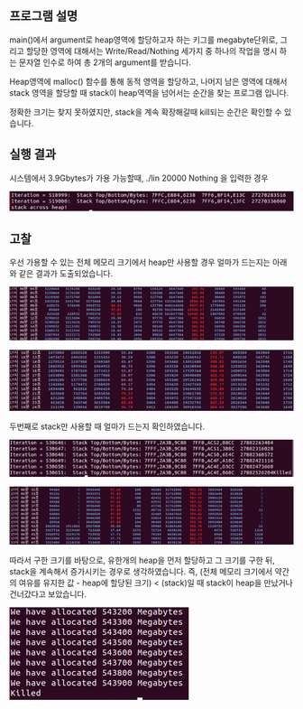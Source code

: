 ## 프로그램 설명

main()에서 argument로 heap영역에 할당하고자 하는 키그를 megabyte단위로, 그리고 할당한 영역에 대해서는 Write/Read/Nothing
세가지 중 하나의 작업을 명시 하는 문자열 인수로 하여 총 2개의 argument를 받습니다.

Heap영역에 malloc() 함수를 통해 동적 영역을 할당하고, 나머지 남은 영역에 대해서 stack 영역을 할당할 때 stack이 heap역역을 넘어서는
순간을 찾는 프로그램 입니다.

정확한 크기는 찾지 못하였지만, stack을 계속 확장해갈때 kill되는 순간은 확인할 수 있습니다.

## 실행 결과
시스템에서 3.9Gbytes가 가용 가능할때, ./lin 20000 Nothing 을 입력한 경우

![result](./image/result.png)

## 고찰

우선 가용할 수 있는 전체 메모리 크기에서 heap만 사용할 경우 얼마가 드는지는 아래와 같은 결과가 도출되었습니다.

![result](./image/more_memory_status.png)

![result](./image/current_status.png)

두번째로 stack만 사용할 때 얼마가 드는지 확인하였습니다.

![stack_size](./image/memory_status_addr.png)

![memory_status](./image/memory_status.png)

따라서 구한 크기를 바탕으로, 유한개의 heap을 먼저 할당하고 그 크기를 구한 뒤, stack을 계속해서 증가시키는 경우로 생각하였습니다.
즉, (전체 메모리 크기에서 약간의 여유를 유지한 값 - heap에 할당된 크기) < (stack)일 때 stack이 heap을 만났거나 건너갔다고 
보았습니다.

![across](./image/across.png)